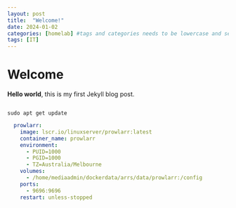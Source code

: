 ```yaml
---
layout: post
title:  "Welcome!"
date: 2024-01-02
categories: [homelab] #tags and categories needs to be lowercase and separated by commas
tags: [IT]
---
```


# Welcome

**Hello world**, this is my first Jekyll blog post.

```shell

sudo apt get update

```

```yaml
  prowlarr:
    image: lscr.io/linuxserver/prowlarr:latest
    container_name: prowlarr
    environment:
      - PUID=1000
      - PGID=1000
      - TZ=Australia/Melbourne
    volumes:
      - /home/mediaadmin/dockerdata/arrs/data/prowlarr:/config
    ports:
      - 9696:9696
    restart: unless-stopped
```

